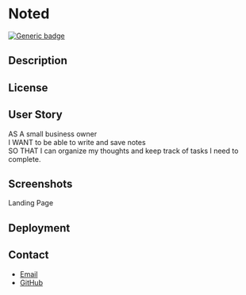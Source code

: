 # Noted
[![Generic badge](https://img.shields.io/badge/License-MIT-yellowgreen.svg)](https://shields.io/)

## Description


## License


## User Story
AS A small business owner<br />
I WANT to be able to write and save notes<br />
SO THAT I can organize my thoughts and keep track of tasks I need to complete.



## Screenshots
Landing Page

## Deployment


## Contact
- [Email](:philemon.kirlles@gmail.com 'Email')
- [GitHub](https://github.com/PhilemonKirlles 'GitHub')
